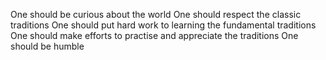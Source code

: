 One should be curious about the world
One should respect the classic traditions
One should put hard work to learning the fundamental traditions
One should make efforts to practise and appreciate the traditions
One should be humble
